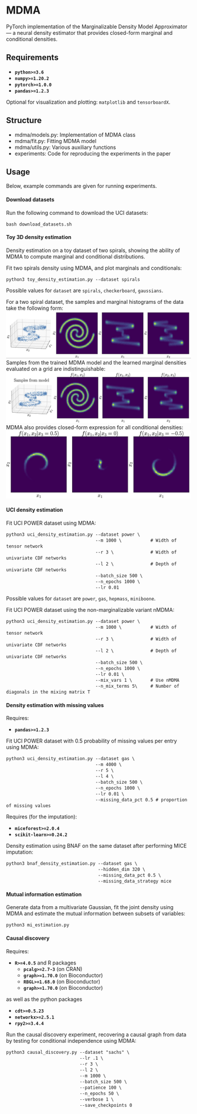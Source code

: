 # MDMA

PyTorch implementation of the Marginalizable Density Model Approximator — a neural density estimator that provides closed-form marginal and conditional densities. 

## Requirements

- **`python>=3.6`** 
- **`numpy>=1.20.2`** 
- **`pytorch>=1.0.0`**
- **`pandas>=1.2.3`**

Optional for visualization and plotting: `matplotlib` and `tensorboardX`.

## Structure

- mdma/models.py:   Implementation of MDMA class
- mdma/fit.py:      Fitting MDMA model
- mdma/utils.py:    Various auxiliary functions
- experiments:      Code for reproducing the experiments in the paper

## Usage

Below, example commands are given for running experiments.

#### Download datasets

Run the following command to download the UCI datasets:

```
bash download_datasets.sh
```

#### Toy 3D density estimation

Density estimation on a toy dataset of two spirals, showing the ability of MDMA to compute marginal and conditional distributions.

Fit two spirals density using MDMA, and plot marginals and conditionals:

```
python3 toy_density_estimation.py --dataset spirals
```

Possible values for `dataset` are `spirals`, `checkerboard`, `gaussians`.

For a two spiral dataset, the samples and marginal histograms of the data take the following form:
![Data](media/s1.jpg)
Samples from the trained MDMA model and the learned marginal densities evaluated on a grid are indistinguishable:
![Samples and marginals](media/s2.jpg)
MDMA also provides closed-form expression for all conditional densities:
![Conditionals](media/s4.jpg?s=100)

#### UCI density estimation

Fit UCI POWER dataset using MDMA:

```
python3 uci_density_estimation.py --dataset power \
                                  --m 1000 \           # Width of tensor network
                                  --r 3 \              # Width of univariate CDF networks
                                  --l 2 \              # Depth of univariate CDF networks
                                  --batch_size 500 \
                                  --n_epochs 1000 \
                                  --lr 0.01 
```

Possible values for `dataset` are `power`, `gas`, `hepmass`, `miniboone`.

Fit UCI POWER dataset using the non-marginalizable variant nMDMA:

```
python3 uci_density_estimation.py --dataset power \
                                  --m 1000 \           # Width of tensor network
                                  --r 3 \              # Width of univariate CDF networks
                                  --l 2 \              # Depth of univariate CDF networks
                                  --batch_size 500 \
                                  --n_epochs 1000 \
                                  --lr 0.01 \
                                  --mix_vars 1 \       # Use nMDMA
                                  --n_mix_terms 5\     # Number of diagonals in the mixing matrix T
```

#### Density estimation with missing values

Requires:

- **`pandas>=1.2.3`**

Fit UCI POWER dataset with 0.5 probability of missing values per entry using MDMA:

```
python3 uci_density_estimation.py --dataset gas \
                                  --m 4000 \
                                  --r 5 \
                                  --l 4 \
                                  --batch_size 500 \
                                  --n_epochs 1000 \
                                  --lr 0.01 \
                                  --missing_data_pct 0.5 # proportion of missing values
```

Requires (for the imputation):

- **`miceforest>=2.0.4`**
- **`scikit-learn>=0.24.2`** 

Density estimation using BNAF on the same dataset after performing MICE imputation:

```
python3 bnaf_density_estimation.py --dataset gas \
                                   --hidden_dim 320 \
                                   --missing_data_pct 0.5 \
                                   --missing_data_strategy mice
```

#### Mutual information estimation

Generate data from a multivariate Gaussian, fit the joint density using MDMA and estimate the mutual information between subsets of variables:

```
python3 mi_estimation.py
```

#### Causal discovery

Requires:

- **`R>=4.0.5`** 
  and R packages
  - **`pcalg>=2.7-3`** (on CRAN)
  - **`graph>=1.70.0`** (on Bioconductor)
  - **`RBGL>=1.68.0`** (on Bioconductor) 
  - **`graph>=1.70.0`** (on Bioconductor) 

as well as the python packages

- **`cdt>=0.5.23`** 
- **`networkx>=2.5.1`** 
- **`rpy2>=3.4.4`**

Run the causal discovery experiment, recovering a causal graph from data by testing for conditional independence using MDMA:

```
python3 causal_discovery.py --dataset "sachs" \
                            --lr .1 \
                            --r 3 \
                            --l 2 \
                            --m 1000 \
                            --batch_size 500 \
                            --patience 100 \
                            --n_epochs 50 \
                            --verbose 1 \
                            --save_checkpoints 0

```

